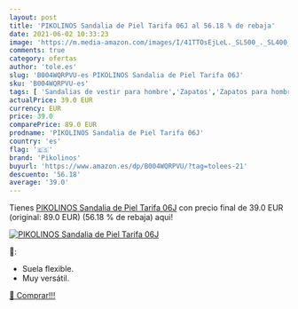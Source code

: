 ```yaml
---
layout: post
title: 'PIKOLINOS Sandalia de Piel Tarifa 06J al 56.18 % de rebaja'
date: 2021-06-02 10:33:23
image: 'https://m.media-amazon.com/images/I/41TTOsEjLeL._SL500_._SL400_.jpg'
comments: true
category: ofertas
author: 'tole.es'
slug: 'B004WQRPVU-es PIKOLINOS Sandalia de Piel Tarifa 06J'
sku: 'B004WQRPVU-es'
tags: [ 'Sandalias de vestir para hombre','Zapatos','Zapatos para hombre','Zapatos y complementos','pikolinos','sandalia', ]
actualPrice: 39.0 EUR
currency: EUR
price: 39.0
comparePrice: 89.0 EUR
prodname: 'PIKOLINOS Sandalia de Piel Tarifa 06J'
country: 'es'
flag: '🇪🇸'
brand: 'Pikolinos'
buyurl: 'https://www.amazon.es/dp/B004WQRPVU/?tag=tolees-21'
descuento: '56.18'
average: '39.0'
---
```


Tienes [PIKOLINOS Sandalia de Piel Tarifa 06J](https://www.amazon.es/dp/B004WQRPVU/?tag=tolees-21) con precio final de  39.0 EUR (original: 89.0 EUR) (56.18 %  de rebaja) aqui!

[![PIKOLINOS Sandalia de Piel Tarifa 06J](https://m.media-amazon.com/images/I/41TTOsEjLeL._SL500_._SL400_.jpg)](https://www.amazon.es/dp/B004WQRPVU/?tag=tolees-21)

🔎:

- Suela flexible.
- Muy versátil.

[🛒 Comprar!!!](https://www.amazon.es/dp/B004WQRPVU/?tag=tolees-21)

